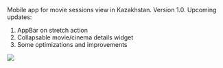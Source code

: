 Mobile app for movie sessions view in Kazakhstan.
Version 1.0.
Upcoming updates:
1. AppBar on stretch action
2. Collapsable movie/cinema details widget
3. Some optimizations and improvements

<img src = 'assets/AppGif.gif'>
